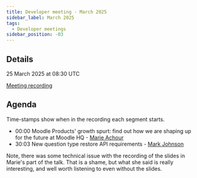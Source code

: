 ```yaml
---
title: Developer meeting - March 2025
sidebar_label: March 2025
tags:
  - Developer meetings
sidebar_position: -03
---
```


## Details

25 March 2025 at 08:30 UTC

[Meeting recording](https://moodle.org/mod/bigbluebuttonbn/view.php?id=8596)

## Agenda

Time-stamps show when in the recording each segment starts.

- 00:00 Moodle Products' growth spurt: find out how we are shaping up for the future at Moodle HQ - [Marie Achour](https://moodle.org/user/profile.php?id=4769294)
- 30:03 New question type restore API requirements - [Mark Johnson](https://moodle.org/user/profile.php?id=858318)

Note, there was some technical issue with the recording of the slides in Marie's part of the talk. That is a shame, but what she said is really interesting, and well worth listening to even without the slides.
